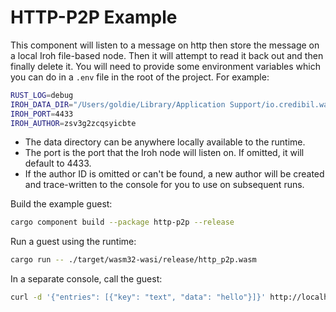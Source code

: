 # HTTP-P2P Example

This component will listen to a message on http then store the message on a local Iroh file-based node. Then it will attempt to read it back out and then finally delete it. You will need to provide some environment variables which you can do in a `.env` file in the root of the project. For
example:

```bash
RUST_LOG=debug
IROH_DATA_DIR="/Users/goldie/Library/Application Support/io.credibil.wallet"
IROH_PORT=4433
IROH_AUTHOR=zsv3g2zcqsyicbte
```

* The data directory can be anywhere locally available to the runtime.
* The port is the port that the Iroh node will listen on. If omitted, it will default to 4433.
* If the author ID is omitted or can't be found, a new author will be created and trace-written to
the console for you to use on subsequent runs.

Build the example guest:

```bash
cargo component build --package http-p2p --release
```

Run a guest using the runtime:

```bash
cargo run -- ./target/wasm32-wasi/release/http_p2p.wasm
```

In a separate console, call the guest:

```bash
curl -d '{"entries": [{"key": "text", "data": "hello"}]}' http://localhost:8080
```


